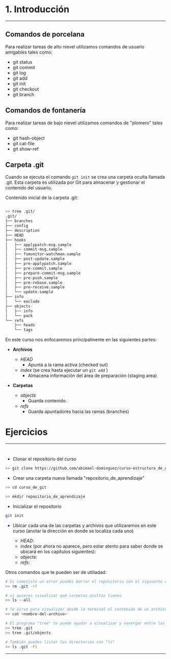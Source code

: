 # 1. Introducción
----
## Comandos de porcelana
Para realizar tareas de alto nievel utilizamos comandos de usuario amigables tales como:

- git status
- git commit
- git log
- git add
- git init
- git checkout
- git branch

## Comandos de fontanería

Para realizar tareas de bajo nievel utilizamos comandos de "plomero" tales como:

- git hash-object
- git cat-file 
- git show-ref

## Carpeta .git 
Cuando se ejecuta el comando `git init` se crea una carpeta oculta llamada .git. Esta carpeta es utilizada por Git para almacenar y gestionar el contenido del usuario.

Contenido inicial de la carpeta .git:

```bash

>> tree .git/
.git/
├── branches
├── config
├── description
├── HEAD
├── hooks
│   ├── applypatch-msg.sample
│   ├── commit-msg.sample
│   ├── fsmonitor-watchman.sample
│   ├── post-update.sample
│   ├── pre-applypatch.sample
│   ├── pre-commit.sample
│   ├── prepare-commit-msg.sample
│   ├── pre-push.sample
│   ├── pre-rebase.sample
│   ├── pre-receive.sample
│   └── update.sample
├── info
│   └── exclude
├── objects
│   ├── info
│   └── pack
└── refs
    ├── heads
    └── tags


```

En este curso nos enfocaremos  principalmente en las siguientes partes:

- **Archivos**
	- _HEAD_
		- Apunta a la rama activa (checked out)
	- _index_ (se crea hasta ejecutar un `git add` )
		- Almacena información del área de preparación (staging area)

- **Carpetas**
	- _objects_
		- Guarda contenido.
	- _refs_
		- Guarda apuntadores hacia las ramas (branches)
		
		
# Ejercicios
---
#

- Clonar el repositorio del curso

```bash
>> git clone https://github.com/abimael-dominguez/curso-estructura_de_git.git
```


- Crear una carpeta nueva llamada "repositorio_de_aprendizaje"

```bash
>> cd curso_de_git

>> mkdir repositorio_de_aprendizaje
```
- Inicializar el repositorio

```bash
git init
```
- Ubicar cada una de las carpetas y archivos que utilizaremos en este curso (anotar la dirección en donde se localiza cada uno)

	- _HEAD_:
	- _index_ (por ahora no aparece, pero estar atento para saber donde se ubicará en los capítulos siguientes):
	- _objects_:
	- _refs_: 

Otros comandos que te pueden ser de utiliadad:

```bash
# Si cometiste un error puedes borrar el repositorio con el siguiente comando y volver a comenzar
>> rm .git -rf

# si quieres visualizar qué carpetas ocultas tienes 
>> ls --all

# Te sirve para visualizar desde la terminal el contenido de un archivo
>> cat <nombre-del-archivo>

# El programa "tree" te puede ayudar a visualizar y navergar entre las carpetas; prueba con estos:
>> tree .git
>> tree .git/objects

# También puedes listar los directorios con "ls"
>> ls .git -F1
```

------
